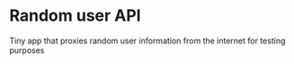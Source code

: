 # Random user API

Tiny app that proxies random user information from the internet for testing purposes